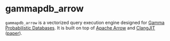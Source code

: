gammapdb_arrow
==============

`gammapdb_arrow` is a vectorized query execution engine designed for [Gamma Probabilistic Databases](http://dx.doi.org/10.48786/edbt.2022.14). 
It is built on top of [Apache Arrow](https://arrow.apache.org) and [ClangJIT](https://github.com/hfinkel/llvm-project-cxxjit/wiki) ([paper](https://doi.ieeecomputersociety.org/10.1109/P3HPC49587.2019.00013)).

